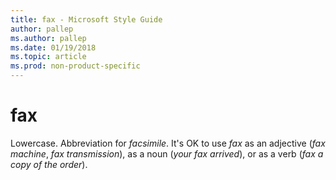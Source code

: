 ```yaml
---
title: fax - Microsoft Style Guide
author: pallep
ms.author: pallep
ms.date: 01/19/2018
ms.topic: article
ms.prod: non-product-specific
---
```


# fax

Lowercase. Abbreviation for *facsimile*. It's OK to use *fax* as an adjective (*fax machine*, *fax transmission*), as a noun (*your fax arrived*), or as a verb (*fax a copy of the order*). 
